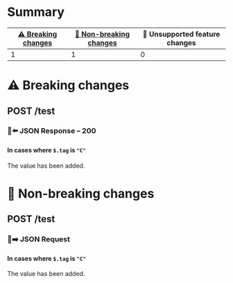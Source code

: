 # Summary

| [⚠️ Breaking changes](#breaking-changes) | [🙆 Non-breaking changes](#non-breaking-changes) | 🤷 Unsupported feature changes |
|------------------------------------------|-------------------------------------------------|-------------------------------|
| 1                                        | 1                                               | 0                             |

# <span id="breaking-changes"></span>⚠️ Breaking changes

## **POST** /test

### 📱⬅️ JSON Response – 200

#### In cases where `$.tag` is `"C"`

The value has been added.

# <span id="non-breaking-changes"></span>🙆 Non-breaking changes

## **POST** /test

### 📱➡️ JSON Request

#### In cases where `$.tag` is `"C"`

The value has been added.
